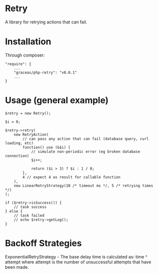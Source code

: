 Retry
=====

A library for retrying actions that can fail.

Installation
============

Through composer:

    "require": {
        ...
        "graceas/php-retry": "v0.0.1"
        ...
    }

Usage (general example)
=======================

    $retry = new Retry();
    
    $i = 0;

    $retry->retry(
        new RetryAction(
            // can pass any action that can fail (database query, curl loading, etc)
            function() use (&$i) {
                // simulate non-periodic error (eg broken database connection)
                $i++;

                return ($i > 3) ? $i : 1 / 0;
            },
            4 // expect 4 as result for callable function
        ),
        new LinearRetryStrategy(10 /* timeout ms */, 5 /* retrying times */)
    );

    if ($retry->isSuccess()) {
        // task success
    } else {
        // task failed
        // echo $retry->getLog();
    }

Backoff Strategies
==================

ExponentialRetryStrategy - 
The base delay time is calculated as: time ^ attempt
where attempt is the number of unsuccessful attempts that have been made.

